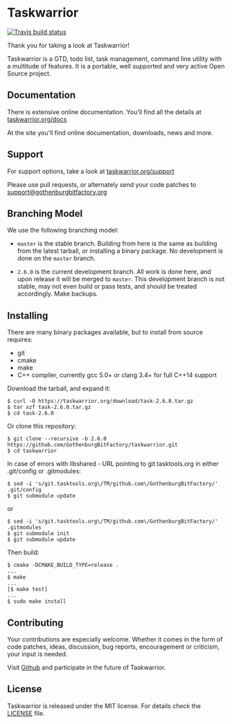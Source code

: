 # Taskwarrior

[![Travis build status](https://travis-ci.org/tbabej/taskwarrior.svg?branch=2.6.0)](https://travis-ci.org/tbabej/taskwarrior)

Thank you for taking a look at Taskwarrior!

Taskwarrior is a GTD, todo list, task management, command line utility with a
multitude of features. It is a portable, well supported and very active Open
Source project.

## Documentation

There is extensive online documentation.
You'll find all the details at [taskwarrior.org/docs](https://taskwarrior.org/docs)

At the site you'll find online documentation, downloads, news and more.

## Support

For support options, take a look at [taskwarrior.org/support](https://taskwarrior.org/support)

Please use pull requests, or alternately send your code patches to
[support@gothenburgbitfactory.org](mailto:support@gothenburgbitfactory.org)

## Branching Model

We use the following branching model:

* `master` is the stable branch. Building from here is the same as building
  from the latest tarball, or installing a binary package. No development is
  done on the `master` branch.

* `2.6.0` is the current development branch. All work is done here, and upon
  release it will be merged to `master`. This development branch is not stable,
  may not even build or pass tests, and should be treated accordingly.
  Make backups.

## Installing

There are many binary packages available, but to install from source requires:

* git
* cmake
* make
* C++ compiler, currently gcc 5.0+ or clang 3.4+ for full C++14 support

Download the tarball, and expand it:

    $ curl -O https://taskwarrior.org/download/task-2.6.0.tar.gz
    $ tar xzf task-2.6.0.tar.gz
    $ cd task-2.6.0

Or clone this repository:

    $ git clone --recursive -b 2.6.0 https://github.com/GothenburgBitFactory/taskwarrior.git
    $ cd taskwarrior

In case of errors with libshared - URL pointing to git.tasktools.org in either .git/config or .gitmodules:

    $ sed -i 's/git.tasktools.org\/TM/github.com\/GothenburgBitFactory/' .git/config
    $ git submodule update

or

    $ sed -i 's/git.tasktools.org\/TM/github.com\/GothenburgBitFactory/' .gitmodules
    $ git submodule init
    $ git submodule update

Then build:

    $ cmake -DCMAKE_BUILD_TYPE=release .
    ...
    $ make
    ...
    [$ make test]
    ...
    $ sudo make install

## Contributing

Your contributions are especially welcome.
Whether it comes in the form of code patches, ideas, discussion, bug reports, encouragement or criticism, your input is needed.

Visit [Github](https://github.com/GothenburgBitFactory/taskwarrior) and participate in the future of Taskwarrior.

## License

Taskwarrior is released under the MIT license.
For details check the [LICENSE](LICENSE) file.

